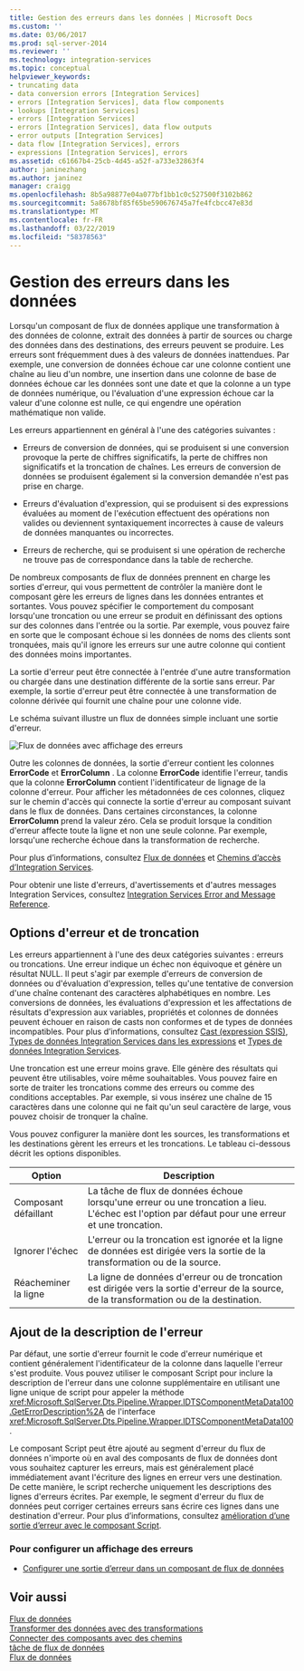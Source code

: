 ```yaml
---
title: Gestion des erreurs dans les données | Microsoft Docs
ms.custom: ''
ms.date: 03/06/2017
ms.prod: sql-server-2014
ms.reviewer: ''
ms.technology: integration-services
ms.topic: conceptual
helpviewer_keywords:
- truncating data
- data conversion errors [Integration Services]
- errors [Integration Services], data flow components
- lookups [Integration Services]
- errors [Integration Services]
- errors [Integration Services], data flow outputs
- error outputs [Integration Services]
- data flow [Integration Services], errors
- expressions [Integration Services], errors
ms.assetid: c61667b4-25cb-4d45-a52f-a733e32863f4
author: janinezhang
ms.author: janinez
manager: craigg
ms.openlocfilehash: 8b5a98877e04a077bf1bb1c0c527500f3102b862
ms.sourcegitcommit: 5a8678bf85f65be590676745a7fe4fcbcc47e83d
ms.translationtype: MT
ms.contentlocale: fr-FR
ms.lasthandoff: 03/22/2019
ms.locfileid: "58378563"
---
```

# <a name="error-handling-in-data"></a>Gestion des erreurs dans les données
  Lorsqu'un composant de flux de données applique une transformation à des données de colonne, extrait des données à partir de sources ou charge des données dans des destinations, des erreurs peuvent se produire. Les erreurs sont fréquemment dues à des valeurs de données inattendues. Par exemple, une conversion de données échoue car une colonne contient une chaîne au lieu d'un nombre, une insertion dans une colonne de base de données échoue car les données sont une date et que la colonne a un type de données numérique, ou l'évaluation d'une expression échoue car la valeur d'une colonne est nulle, ce qui engendre une opération mathématique non valide.  
  
 Les erreurs appartiennent en général à l'une des catégories suivantes :  
  
-   Erreurs de conversion de données, qui se produisent si une conversion provoque la perte de chiffres significatifs, la perte de chiffres non significatifs et la troncation de chaînes. Les erreurs de conversion de données se produisent également si la conversion demandée n'est pas prise en charge.  
  
-   Erreurs d'évaluation d'expression, qui se produisent si des expressions évaluées au moment de l'exécution effectuent des opérations non valides ou deviennent syntaxiquement incorrectes à cause de valeurs de données manquantes ou incorrectes.  
  
-   Erreurs de recherche, qui se produisent si une opération de recherche ne trouve pas de correspondance dans la table de recherche.  
  
 De nombreux composants de flux de données prennent en charge les sorties d'erreur, qui vous permettent de contrôler la manière dont le composant gère les erreurs de lignes dans les données entrantes et sortantes. Vous pouvez spécifier le comportement du composant lorsqu'une troncation ou une erreur se produit en définissant des options sur des colonnes dans l'entrée ou la sortie. Par exemple, vous pouvez faire en sorte que le composant échoue si les données de noms des clients sont tronquées, mais qu'il ignore les erreurs sur une autre colonne qui contient des données moins importantes.  
  
 La sortie d'erreur peut être connectée à l'entrée d'une autre transformation ou chargée dans une destination différente de la sortie sans erreur. Par exemple, la sortie d'erreur peut être connectée à une transformation de colonne dérivée qui fournit une chaîne pour une colonne vide.  
  
 Le schéma suivant illustre un flux de données simple incluant une sortie d'erreur.  
  
 ![Flux de données avec affichage des erreurs](../media/mw-dts-11.gif "Flux de données avec affichage des erreurs")  
  
 Outre les colonnes de données, la sortie d'erreur contient les colonnes **ErrorCode** et **ErrorColumn** . La colonne **ErrorCode** identifie l'erreur, tandis que la colonne **ErrorColumn** contient l'identificateur de lignage de la colonne d'erreur. Pour afficher les métadonnées de ces colonnes, cliquez sur le chemin d'accès qui connecte la sortie d'erreur au composant suivant dans le flux de données. Dans certaines circonstances, la colonne **ErrorColumn** prend la valeur zéro. Cela se produit lorsque la condition d'erreur affecte toute la ligne et non une seule colonne. Par exemple, lorsqu'une recherche échoue dans la transformation de recherche.  
  
 Pour plus d’informations, consultez [Flux de données](data-flow.md) et [Chemins d’accès d’Integration Services](integration-services-paths.md).  
  
 Pour obtenir une liste d'erreurs, d'avertissements et d'autres messages Integration Services, consultez [Integration Services Error and Message Reference](../integration-services-error-and-message-reference.md).  
  
## <a name="error-and-truncation-options"></a>Options d'erreur et de troncation  
 Les erreurs appartiennent à l'une des deux catégories suivantes : erreurs ou troncations. Une erreur indique un échec non équivoque et génère un résultat NULL. Il peut s'agir par exemple d'erreurs de conversion de données ou d'évaluation d'expression, telles qu'une tentative de conversion d'une chaîne contenant des caractères alphabétiques en nombre. Les conversions de données, les évaluations d'expression et les affectations de résultats d'expression aux variables, propriétés et colonnes de données peuvent échouer en raison de casts non conformes et de types de données incompatibles. Pour plus d’informations, consultez [Cast &#40;expression SSIS&#41;](../expressions/cast-ssis-expression.md), [Types de données Integration Services dans les expressions](../expressions/integration-services-data-types-in-expressions.md) et [Types de données Integration Services](integration-services-data-types.md).  
  
 Une troncation est une erreur moins grave. Elle génère des résultats qui peuvent être utilisables, voire même souhaitables. Vous pouvez faire en sorte de traiter les troncations comme des erreurs ou comme des conditions acceptables. Par exemple, si vous insérez une chaîne de 15 caractères dans une colonne qui ne fait qu'un seul caractère de large, vous pouvez choisir de tronquer la chaîne.  
  
 Vous pouvez configurer la manière dont les sources, les  transformations et les destinations gèrent les erreurs et les troncations. Le tableau ci-dessous décrit les options disponibles.  
  
|Option|Description|  
|------------|-----------------|  
|Composant défaillant|La tâche de flux de données échoue lorsqu'une erreur ou une troncation a lieu. L'échec est l'option par défaut pour une erreur et une troncation.|  
|Ignorer l'échec|L'erreur ou la troncation est ignorée et la ligne de données est dirigée vers la sortie de la transformation ou de la source.|  
|Réacheminer la ligne|La ligne de données d'erreur ou de troncation est dirigée vers la sortie d'erreur de la source, de la transformation ou de la destination.|  
  
## <a name="adding-the-error-description"></a>Ajout de la description de l'erreur  
 Par défaut, une sortie d'erreur fournit le code d'erreur numérique et contient généralement l'identificateur de la colonne dans laquelle l'erreur s'est produite. Vous pouvez utiliser le composant Script pour inclure la description de l'erreur dans une colonne supplémentaire en utilisant une ligne unique de script pour appeler la méthode <xref:Microsoft.SqlServer.Dts.Pipeline.Wrapper.IDTSComponentMetaData100.GetErrorDescription%2A> de l'interface <xref:Microsoft.SqlServer.Dts.Pipeline.Wrapper.IDTSComponentMetaData100>.  
  
 Le composant Script peut être ajouté au segment d'erreur du flux de données n'importe où en aval des composants de flux de données dont vous souhaitez capturer les erreurs, mais est généralement placé immédiatement avant l'écriture des lignes en erreur vers une destination. De cette manière, le script recherche uniquement les descriptions des lignes d'erreurs écrites. Par exemple, le segment d'erreur du flux de données peut corriger certaines erreurs sans écrire ces lignes dans une destination d'erreur. Pour plus d’informations, consultez [amélioration d’une sortie d’erreur avec le composant Script](../extending-packages-scripting-data-flow-script-component-examples/enhancing-an-error-output-with-the-script-component.md).  
  
### <a name="to-configure-an-error-output"></a>Pour configurer un affichage des erreurs  
  
-   [Configurer une sortie d’erreur dans un composant de flux de données](../configure-an-error-output-in-a-data-flow-component.md)  
  
## <a name="see-also"></a>Voir aussi  
 [Flux de données](data-flow.md)   
 [Transformer des données avec des transformations](transformations/transform-data-with-transformations.md)   
 [Connecter des composants avec des chemins](../connect-components-with-paths.md)   
 [tâche de flux de données](../control-flow/data-flow-task.md)   
 [Flux de données](data-flow.md)  
  
  
